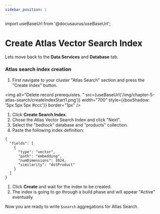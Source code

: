 ```yaml
---
sidebar_position: 1
---
```


import useBaseUrl from '@docusaurus/useBaseUrl';

# Create Atlas Vector Search Index

Lets move back to the **Data Services** and **Database** tab.

### Atlas search index creation

1. First navigate to your cluster "Atlas Search" section and press the "Create Index" button.

<img
      alt="Delete record prerequistes.  "
      src={useBaseUrl('/img/chapter-5-atlas-search/createIndexStart1.png')}
      width="700"
      style={{boxShadow: '5px 5px 5px #ccc'}}
      border="1px"
  />

1. Click **Create Search Index**.
1. Chose the Atlas Vector Search Index and click "Next".
1. Select the "bedrock" database and "products" collection.
1. Paste the following index definition:
```
{
  "fields": [
    {
      "type": "vector",
      "path": "embedding",
      "numDimensions": 1024,
      "similarity": "dotProduct"
    }
  ]
}
```
1. Click **Create** and wait for the index to be created.
1. The index is going to go through a build phase and will appear "Active" eventually



 


Now you are ready to write `$search` aggregations for Atlas Search.
